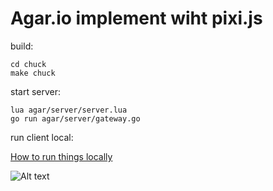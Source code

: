 # Agar.io implement wiht pixi.js


build:

	cd chuck
	make chuck


start server:

	lua agar/server/server.lua
	go run agar/server/gateway.go

run client local:

[How to run things locally](https://github.com/mrdoob/three.js/wiki/How-to-run-things-locally)


![Alt text](pic.gif)
